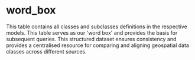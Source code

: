 # word_box
This table contains all classes and subclasses definitions in the respective models. This table serves as our 'word box' and provides the basis for subsequent queries. This structured dataset ensures consistency and provides a centralised resource for comparing and aligning geospatial data classes across different sources.
